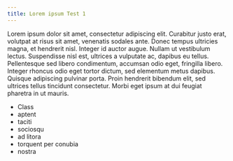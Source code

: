```yaml
---
title: Lorem ipsum Test 1
---
```

Lorem ipsum dolor sit amet, consectetur adipiscing elit. Curabitur justo erat, volutpat at risus sit amet, venenatis sodales ante. Donec tempus ultricies magna, et hendrerit nisl. Integer id auctor augue. Nullam ut vestibulum lectus. Suspendisse nisl est, ultrices a vulputate ac, dapibus eu tellus. Pellentesque sed libero condimentum, accumsan odio eget, fringilla libero. Integer rhoncus odio eget tortor dictum, sed elementum metus dapibus. Quisque adipiscing pulvinar porta. Proin hendrerit bibendum elit, sed ultrices tellus tincidunt consectetur. Morbi eget ipsum at dui feugiat pharetra in ut mauris.

* Class
* aptent
* taciti
* sociosqu
* ad litora
* torquent per conubia
* nostra
